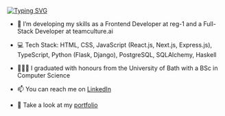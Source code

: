 [![Typing SVG](https://readme-typing-svg.demolab.com?font=Fira+Code&pause=1000&color=0AD764&width=435&height=35&lines=Hi+there!+I'm+Aimy+😊)](https://git.io/typing-svg)

- 🌱 I’m developing my skills as a Frontend Developer at reg-1 and a Full-Stack Developer at teamculture.ai

- 💻 Tech Stack: HTML, CSS, JavaScript (React.js, Next.js, Express.js), TypeScript, Python (Flask, Django), PostgreSQL, SQLAlchemy, Haskell

- 👩🏾‍🎓 I graduated with honours from the University of Bath with a BSc in Computer Science

- 📫 You can reach me on [LinkedIn](https://www.linkedin.com/in/aimy-varghese/)

- 👀 Take a look at my [portfolio](https://aimyvarghese.netlify.app/)

<!--
**aimyv/aimyv** is a ✨ _special_ ✨ repository because its `README.md` (this file) appears on your GitHub profile.

Here are some ideas to get you started:

- 🔭 I’m currently working on ...
- 🌱 I’m currently learning ...
- 👯 I’m looking to collaborate on ...
- 🤔 I’m looking for help with ...
- 💬 Ask me about ...
- 📫 How to reach me: ...
- 😄 Pronouns: ...
- ⚡ Fun fact: ...
-->
